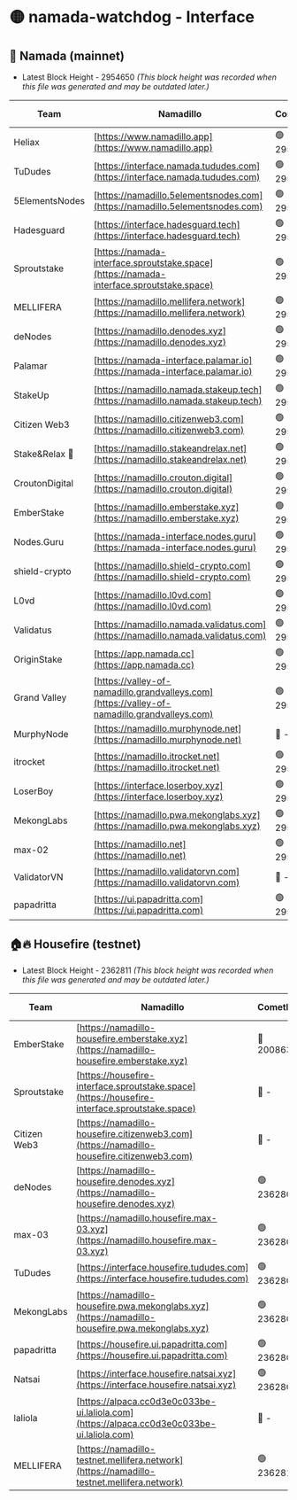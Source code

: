# 🟡 namada-watchdog - Interface

## 🚀 Namada (mainnet)
- Latest Block Height - 2954650 *(This block height was recorded when this file was generated and may be outdated later.)*

| Team | Namadillo | CometBFT | Indexer | MASP Indexer |
|-|-|-|-|-|
| Heliax | [https://www.namadillo.app](https://www.namadillo.app) | 🟢 2954629 | 🟢 2954629 | 🟢 2954629 |
| TuDudes | [https://interface.namada.tududes.com](https://interface.namada.tududes.com) | 🟢 2954630 | 🟢 2954629 | 🟢 2954630 |
| 5ElementsNodes | [https://namadillo.5elementsnodes.com](https://namadillo.5elementsnodes.com) | 🟢 2954630 | 🟢 2954630 | 🟢 2954630 |
| Hadesguard | [https://interface.hadesguard.tech](https://interface.hadesguard.tech) | 🟢 2954631 | 🟢 2954631 | 🟢 2954631 |
| Sproutstake | [https://namada-interface.sproutstake.space](https://namada-interface.sproutstake.space) | 🟢 2954631 | 🔴 2797937 | 🟢 2954631 |
| MELLIFERA | [https://namadillo.mellifera.network](https://namadillo.mellifera.network) | 🟢 2954633 | 🟢 2954633 | 🟢 2954632 |
| deNodes | [https://namadillo.denodes.xyz](https://namadillo.denodes.xyz) | 🟢 2954633 | 🟢 2954633 | 🟢 2954633 |
| Palamar | [https://namada-interface.palamar.io](https://namada-interface.palamar.io) | 🟢 2954634 | 🟢 2954634 | 🟢 2954634 |
| StakeUp | [https://namadillo.namada.stakeup.tech](https://namadillo.namada.stakeup.tech) | 🟢 2954635 | 🟢 2954635 | 🟢 2954635 |
| Citizen Web3 | [https://namadillo.citizenweb3.com](https://namadillo.citizenweb3.com) | 🟢 2954636 | 🟢 2954636 | 🟢 2954636 |
| Stake&Relax 🦥 | [https://namadillo.stakeandrelax.net](https://namadillo.stakeandrelax.net) | 🟢 2954637 | 🟢 2954637 | 🟢 2954637 |
| CroutonDigital | [https://namadillo.crouton.digital](https://namadillo.crouton.digital) | 🟢 2954638 | 🟢 2954638 | 🟢 2954638 |
| EmberStake | [https://namadillo.emberstake.xyz](https://namadillo.emberstake.xyz) | 🟢 2954638 | 🟢 2954638 | 🟢 2954638 |
| Nodes.Guru | [https://namada-interface.nodes.guru](https://namada-interface.nodes.guru) | 🟢 2954639 | 🟢 2954639 | 🟢 2954639 |
| shield-crypto | [https://namadillo.shield-crypto.com](https://namadillo.shield-crypto.com) | 🟢 2954640 | 🟢 2954640 | 🟢 2954640 |
| L0vd | [https://namadillo.l0vd.com](https://namadillo.l0vd.com) | 🟢 2954641 | 🟢 2954641 | 🟢 2954641 |
| Validatus | [https://namadillo.namada.validatus.com](https://namadillo.namada.validatus.com) | 🟢 2954642 | 🟢 2954642 | 🟢 2954642 |
| OriginStake | [https://app.namada.cc](https://app.namada.cc) | 🟢 2954643 | 🟢 2954643 | 🟢 2954643 |
| Grand Valley | [https://valley-of-namadillo.grandvalleys.com](https://valley-of-namadillo.grandvalleys.com) | 🟢 2954643 | 🟢 2954643 | 🟢 2954643 |
| MurphyNode | [https://namadillo.murphynode.net](https://namadillo.murphynode.net) | 🔴 - | 🔴 - | 🔴 - |
| itrocket | [https://namadillo.itrocket.net](https://namadillo.itrocket.net) | 🟢 2954646 | 🟢 2954645 | 🟢 2954646 |
| LoserBoy | [https://interface.loserboy.xyz](https://interface.loserboy.xyz) | 🟢 2954646 | 🟢 2954646 | 🟢 2954646 |
| MekongLabs | [https://namadillo.pwa.mekonglabs.xyz](https://namadillo.pwa.mekonglabs.xyz) | 🟢 2954647 | 🟢 2954647 | 🟢 2954647 |
| max-02 | [https://namadillo.net](https://namadillo.net) | 🟢 2954648 | 🟢 2954648 | 🟢 2954648 |
| ValidatorVN | [https://namadillo.validatorvn.com](https://namadillo.validatorvn.com) | 🔴 - | 🔴 - | 🔴 - |
| papadritta | [https://ui.papadritta.com](https://ui.papadritta.com) | 🟢 2954650 | 🟢 2954650 | 🟢 2954650 |

## 🏠🔥 Housefire (testnet)
- Latest Block Height - 2362811 *(This block height was recorded when this file was generated and may be outdated later.)*

| Team | Namadillo | CometBFT | Indexer | MASP Indexer |
|-|-|-|-|-|
| EmberStake | [https://namadillo-housefire.emberstake.xyz](https://namadillo-housefire.emberstake.xyz) | 🔴 2008636 | 🔴 - | 🔴 - |
| Sproutstake | [https://housefire-interface.sproutstake.space](https://housefire-interface.sproutstake.space) | 🔴 - | 🔴 - | 🔴 - |
| Citizen Web3 | [https://namadillo-housefire.citizenweb3.com](https://namadillo-housefire.citizenweb3.com) | 🔴 - | 🔴 - | 🔴 - |
| deNodes | [https://namadillo-housefire.denodes.xyz](https://namadillo-housefire.denodes.xyz) | 🟢 2362806 | 🟢 2362806 | 🟢 2362806 |
| max-03 | [https://namadillo.housefire.max-03.xyz](https://namadillo.housefire.max-03.xyz) | 🟢 2362807 | 🔴 2167206 | 🟢 2362807 |
| TuDudes | [https://interface.housefire.tududes.com](https://interface.housefire.tududes.com) | 🟢 2362808 | 🟢 2362808 | 🟢 2362808 |
| MekongLabs | [https://namadillo-housefire.pwa.mekonglabs.xyz](https://namadillo-housefire.pwa.mekonglabs.xyz) | 🟢 2362808 | 🟢 2362808 | 🟢 2362808 |
| papadritta | [https://housefire.ui.papadritta.com](https://housefire.ui.papadritta.com) | 🟢 2362809 | 🟢 2362809 | 🟢 2362808 |
| Natsai | [https://interface.housefire.natsai.xyz](https://interface.housefire.natsai.xyz) | 🟢 2362809 | 🟢 2362809 | 🟢 2362809 |
| laliola | [https://alpaca.cc0d3e0c033be-ui.laliola.com](https://alpaca.cc0d3e0c033be-ui.laliola.com) | 🔴 - | 🔴 - | 🔴 - |
| MELLIFERA | [https://namadillo-testnet.mellifera.network](https://namadillo-testnet.mellifera.network) | 🟢 2362811 | 🟢 2362811 | 🟢 2362811 |

